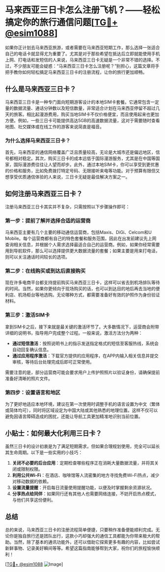 # 马来西亚三日卡怎么注册飞机？——轻松搞定你的旅行通信问题[[TG💪+ @esim1088](https://t.me/s/esim1088)]

如果你正计划去马来西亚旅游，或者需要在马来西亚短期工作，那么选择一张适合自己的电话卡就显得尤为重要了。尤其是对于那些希望在抵达后立即就能使用手机上网、打电话和发短信的人来说，马来西亚三日卡无疑是一个非常不错的选择。不过，不少朋友可能会疑惑：“马来西亚三日卡怎么注册呢？”别担心，这篇文章将手把手教你如何轻松搞定马来西亚三日卡的注册流程，让你的旅行更加顺畅。

## 什么是马来西亚三日卡？

马来西亚三日卡是一种专门面向短期游客设计的本地SIM卡套餐。它通常包含一定量的数据流量、通话分钟数以及短信数量，非常适合计划在马来西亚停留不超过几天的旅客。相比起漫游费用，购买当地SIM卡不仅价格便宜，而且使用起来也更加方便。例如，一些三日卡可能提供高达5GB的高速数据流量，这对于需要随时查看地图、社交媒体或在线工作的游客来说简直是福音。

### 为什么选择马来西亚三日卡？

首先，马来西亚的通信网络覆盖广泛且质量较高，无论是大城市还是偏远地区，信号都相对稳定。其次，购买三日卡的成本远低于国际漫游服务，尤其是在中国等国家，国际漫游费往往让人望而却步。此外，通过本地SIM卡，你可以享受到更优惠的价格和服务，比如免费拨打特定号码、无限接听来电等功能。对于预算有限但又想享受优质通信体验的人来说，三日卡无疑是最佳解决方案之一。

## 如何注册马来西亚三日卡？

注册马来西亚三日卡其实并不复杂，只需按照以下步骤操作即可：

### 第一步：提前了解并选择合适的运营商

马来西亚主要有几个主要的移动通信运营商，包括Maxis、DiGi、Celcom和U Mobile。每个运营商都有自己的特色套餐和服务范围，因此在出发前建议先上网查询相关信息，并根据个人需求选择最适合自己的运营商。例如，如果你经常需要用到导航软件，那么可以选择提供更大数据流量的套餐；如果主要是用来打电话，则可以关注通话时间较长的选项。

### 第二步：在线购买或到达后直接购买

现在许多电商平台都支持提前购买马来西亚三日卡，这样可以省去到机场排队等待的时间。当然，如果你更倾向于现场购买的话，也可以到达目的地后再去当地的便利店、机场柜台等地选购。无论哪种方式，都需要准备好有效的护照作为身份验证材料。

### 第三步：激活SIM卡

拿到SIM卡之后，接下来就是最关键的激活环节了。大多数情况下，运营商会附带详细的说明书，指导用户完成整个过程。一般来说，激活方法分为两种：
- **通过短信激活**：按照说明书上的指示发送指定格式的短信至客服热线，系统会自动回复确认信息。
- **通过应用程序激活**：下载官方提供的应用程序，在APP内输入相关信息并提交审核，等待后台处理完成后即可正常使用。

需要注意的是，部分运营商可能会要求用户上传护照照片以验证身份，请确保提前准备好清晰的照片文件。

### 第四步：设置语言和地区

为了更好地适应本地环境，建议在第一次使用时调整手机的语言设置为中文（繁体或简体均可），同时将区域设定为中国大陆或其他熟悉的地理位置。这样不仅可以避免因语言障碍造成的困扰，还能让导航工具更加精准地识别当前位置。

## 小贴士：如何最大化利用三日卡？

虽然三日卡的设计初衷是为了满足短期需求，但如果合理规划使用，完全可以延长其生命周期。以下是一些实用的小技巧：
1. **关闭不必要的后台应用**：定期检查哪些程序正在消耗大量数据流量，并将其关闭或限制权限。
2. **利用公共Wi-Fi**：在酒店、咖啡馆等人流密集的地方寻找免费Wi-Fi热点，减少对移动数据的依赖。
3. **设置流量提醒**：开启每日流量使用提醒功能，以便及时掌握剩余资源状况。
4. **分享热点给同伴**：如果同行还有其他人也需要网络连接，不妨开启热点模式，与他们共享这份便利。

## 总结

总的来说，马来西亚三日卡的注册流程简单便捷，只要稍作准备便能顺利完成。无论你是独自旅行还是团队出行，这款小巧却强大的通信工具都能为你带来极大的帮助。当然，除了基本的通讯功能外，还可以借助它探索更多有趣的内容，比如尝试新鲜事物、记录美好瞬间等等。希望这篇指南能够帮到大家，祝你们的旅程愉快顺利！

[[TG💪+ @esim1088](https://t.me/s/esim1088) ![Image](https://i.postimg.cc/4NQfJmqS/Snipaste-2025-05-13-00-14-12.png)]